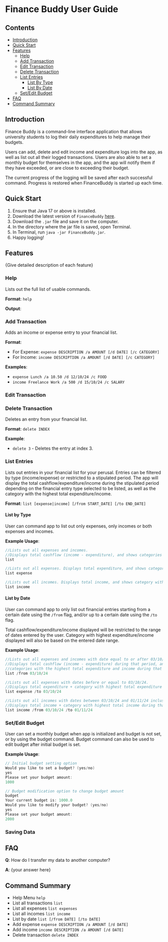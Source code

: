 # Finance Buddy User Guide

## Contents
- [Introduction](#Introduction)
- [Quick Start](#Quick-Start)
- [Features](#Features)
  - [Help](#Help)
  - [Add Transaction](#Add-Transaction)
  - [Edit Transaction](#Edit-Transaction)
  - [Delete Transaction](#Delete-Transaction)
  - [List Entries](#List-Entries)
    - [List By Type](#List-By-Type)
    - [List By Date](#List-By-Date)
  - [Set/Edit Budget](#SetEdit-Budget)
- [FAQ](#FAQ)
- [Command Summary](#Command-Summary)

## Introduction

Finance Buddy is a command-line interface application that allows university students
to log their daily expenditures to help manage their budgets.

Users can add, delete and edit income and expenditure logs into the app, as well as
list out all their logged transactions. Users are also able to set a monthly budget
for themselves in the app, and the app will notify them if
they have exceeded, or are close to exceeding their budget.

The current progress of the logging will be saved after each successful command.
Progress is restored when FinanceBuddy is started up each time.

## Quick Start

1. Ensure that Java 17 or above is installed.
2. Download the latest version of `FinanceBuddy` [here](https://github.com/AY2425S1-CS2113-W14-3/tp/releases).
3. Download the `.jar` file and save it on the computer.
4. In the directory where the jar file is saved, open Terminal.
5. In Terminal, run `java -jar FinanceBuddy.jar`.
6. Happy logging!

## Features

{Give detailed description of each feature}

### Help

Lists out the full list of usable commands.

**Format**:
`help`

**Output**:

### Add Transaction

Adds an income or expense entry to your financial list.

**Format**:
- For Expense: `expense DESCRIPTION /a AMOUNT [/d DATE] [/c CATEGORY]`
- For Income: `income DESCRIPTION /a AMOUNT [/d DATE] [/c CATEGORY]`

**Examples**:
- `expense Lunch /a 10.50 /d 12/10/24 /c FOOD`
- `income Freelance Work /a 500 /d 15/10/24 /c SALARY`

### Edit Transaction

### Delete Transaction
Deletes an entry from your financial list.

**Format**: `delete INDEX`

**Example**:
- `delete 3` - Deletes the entry at index 3.

### List Entries

Lists out entries in your financial list for your perusal. Entries can be filtered by type (income/expense)
or restricted to a stipulated period. The app will display the total cashflow/expenditure/income 
during the stipulated period depending on the financial entry type selected to be listed, as well as the
category with the highest total expenditure/income.

**Format**: `list [expense|income] [/from START_DATE] [/to END_DATE]`

#### List by Type

User can command app to list out only expenses, only incomes or both expenses and incomes.

**Example Usage**:
``` java
//Lists out all expenses and incomes. 
//Displays total cashflow (income - expenditure), and shows categories with the highest total expenditure and income respectively
list

//Lists out all expenses. Displays total expenditure, and shows category with highest total expenditure.
list expense 

//Lists out all incomes. Displays total income, and shows category with highest total income.
list income 
```

#### List by Date

User can command app to only list out financial entries starting from a certain date using the `/from` flag, 
and/or up to a certain date using the `/to` flag.

Total cashflow/expenditure/income displayed will be restricted to the range of dates entered by the user.
Category with highest expenditure/income displayed will also be based on the entered date range.

**Example Usage**:
``` java
//Lists out all expenses and incomes with date equal to or after 03/10/24.
//Displays total cashflow (income - expenditure) during that period, and shows
//categories with the highest total expenditure and income during that period respectively.
list /from 03/10/24

//Lists out all expenses with dates before or equal to 03/10/24.
//Displays total expenditure + category with highest total expenditure during that period.
list expense /to 03/10/24

//Lists out all incomes with dates between 03/10/24 and 01/11/24 inclusive.
//Displays total income + category with highest total income during that period.
list income /from 03/10/24 /to 01/11/24
```

### Set/Edit Budget

User can set a monthly budget when app is initialized and budget is not set, or by using the budget command.
Budget command can also be used to edit budget after initial budget is set.

**Example Usage**:
``` java
// Initial budget setting option 
Would you like to set a budget? (yes/no)
yes
Please set your budget amount:
1000

// Budget modification option to change budget amount
budget
Your current budget is: 1000.0
Would you like to modify your budget? (yes/no)
yes
Please set your budget amount:
2000
```

### Saving Data

## FAQ

**Q**: How do I transfer my data to another computer? 

**A**: {your answer here}

## Command Summary

* Help Menu `help`
* List all transactions `list`
* List all expenses `list expenses`
* List all incomes `list income`
* List by date `list [/from DATE] [/to DATE]`
* Add expense `expense DESCRIPTION /a AMOUNT [/d DATE]`
* Add income `income DESCRIPTION /a AMOUNT [/d DATE]`
* Delete transaction `delete INDEX`
